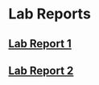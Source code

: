 # Lab Reports 

## [Lab Report 1](https://szreik.github.io/cse15l-lab-reports/lab-report-1-week-2.html) 
## [Lab Report 2](https://szreik.github.io/cse15l-lab-reports/lab-report-2-week-4.html) 